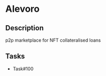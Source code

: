 Alevoro
=================================

## Description

p2p marketplace for NFT collateralised loans

## Tasks

- Task#100
